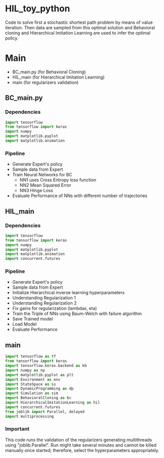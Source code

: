 # HIL_toy_python
Code to solve first a stochastic shortest path problem by means of value iteration.
Then data are sampled from this optimal solution and Behavioral cloning and Hierarchical Imitation Learning are used to infer the optimal policy.

# Main
- BC_main.py  (for Behavioral Cloning)
- HIL_main (for Hierarchical Imitation Learning)
- main (for regularizers validation)

## BC_main.py

### Dependencies
```python
import tensorflow
from tensorflow import keras
import numpy
import matplotlib.pyplot
import matplotlib.animation
```

### Pipeline
- Generate Expert's policy
- Sample data from Expert
- Train Neural Networks for BC
  - NN1 uses Cross Entropy loss function
  - NN2 Mean Squared Error
  - NN3 Hinge Loss
- Evaluate Performance of NNs with different number of trajectories

## HIL_main

### Dependencies
```python
import tensorflow
from tensorflow import keras
import numpy
import matplotlib.pyplot
import matplotlib.animation
import concurrent.futures
```

### Pipeline
- Generate Expert's policy
- Sample data from Expert
- Initialize Hierarchical inverse learning hyperparameters
- Understanding Regularization 1
- Understanding Regularization 2
- Fix gains for regularization (lambdas, eta)
- Train the Triple of NNs using Baum-Welch with failure algorithm
- Save Trained model
- Load Model
- Evaluate Performance

## main
```python
import tensorflow as tf
from tensorflow import keras
import tensorflow.keras.backend as kb
import numpy as np
import matplotlib.pyplot as plt
import Environment as env
import StateSpace as ss
import DynamicProgramming as dp
import Simulation as sim
import BehavioralCloning as bc
import HierarchicalImitationLearning as hil
import concurrent.futures
from joblib import Parallel, delayed
import multiprocessing
```

### Important
This code runs the validation of the regularizers generating multithreads using "joblib.Parallel".
Run might take several minutes and cannot be killed manually once started; therefore, select the hyperparameters appropriately.

